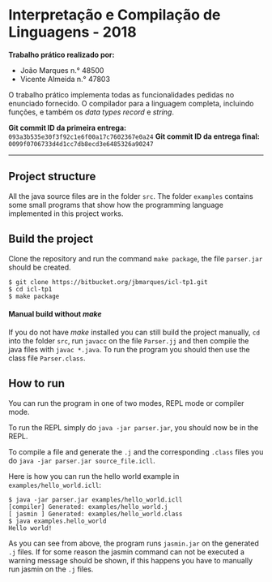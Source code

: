 # Interpretação e Compilação de Linguagens - 2018

**Trabalho prático realizado por:**

* João Marques n.° 48500
* Vicente Almeida n.° 47803

O trabalho prático implementa todas as funcionalidades pedidas no enunciado
fornecido. O compilador para a linguagem completa, incluindo funções, e também
os *data types record* e *string*.

**Git commit ID da primeira entrega:** `093a3b535e30f3f92c1e6f00a17c7602367e0a24`
**Git commit ID da entrega final:** `0099f0706733d4d1cc7db8ecd3e6485326a90247`

---

## Project structure

All the java source files are in the folder `src`. The folder `examples` contains
some small programs that show how the programming language implemented in this
project works.

## Build the project

Clone the repository and run the command `make package`, the file `parser.jar`
should be created.

```
$ git clone https://bitbucket.org/jbmarques/icl-tp1.git
$ cd icl-tp1
$ make package
```

#### Manual build without *make*

If you do not have *make* installed you can still build the project manually,
`cd` into the folder `src`, run `javacc` on the file `Parser.jj` and then compile
the java files with `javac *.java`. To run the program you should then use the
class file `Parser.class`.

## How to run

You can run the program in one of two modes, REPL mode or compiler mode.

To run the REPL simply do `java -jar parser.jar`, you should now be in the REPL.

To compile a file and generate the `.j` and the corresponding `.class` files you do
`java -jar parser.jar source_file.icll`.

Here is how you can run the hello world example in `examples/hello_world.icll`:

```
$ java -jar parser.jar examples/hello_world.icll
[compiler] Generated: examples/hello_world.j
[ jasmin ] Generated: examples/hello_world.class
$ java examples.hello_world
Hello world!
```

As you can see from above, the program runs `jasmin.jar` on the generated `.j`
files. If for some reason the jasmin command can not be executed a warning message
should be shown, if this happens you have to manually run jasmin on the `.j` files.
